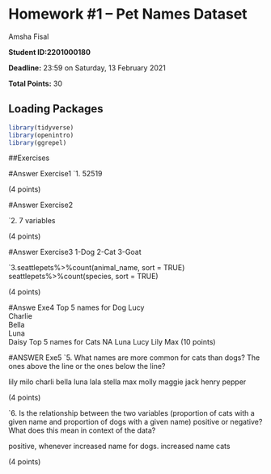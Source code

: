 Homework \#1 – Pet Names Dataset
================
Amsha Fisal

**Student ID:2201000180**

**Deadline:** 23:59 on Saturday, 13 February 2021

**Total Points:** 30

## Loading Packages

``` r
library(tidyverse)
library(openintro)
library(ggrepel)
```

\#\#Exercises

\#Answer Exercise1 \`1. 52519

(4 points)

\#Answer Exercise2

\`2. 7 variables

(4 points)

\#Answer Exercise3 1-Dog 2-Cat 3-Goat

\`3.seattlepets%&gt;%count(animal\_name, sort = TRUE)
seattlepets%&gt;%count(species, sort = TRUE)

(4 points)

\#Answe Exe4 Top 5 names for Dog Lucy  
Charlie  
Bella  
Luna  
Daisy Top 5 names for Cats NA Luna Lucy Lily Max (10 points)

\#ANSWER Exe5 \`5. What names are more common for cats than dogs? The
ones above the line or the ones below the line?

lily milo charli bella luna lala stella max molly maggie jack henry
pepper

(4 points)

\`6. Is the relationship between the two variables (proportion of cats
with a given name and proportion of dogs with a given name) positive or
negative? What does this mean in context of the data?

positive, whenever increased name for dogs. increased name cats

(4 points)
